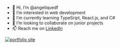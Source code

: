 - 👋 Hi, I’m @angeliquedf
- 👀 I’m interested in web development
- 🌱 I’m currently learning TypeSript, React.js, and C#
- 💞️ I’m looking to collaborate on junior projects
- 📫 Reach me on [LinkedIn](https://www.linkedin.com/in/angelique-faye/)

[![portfolio site](https://img.shields.io/badge/my_portfolio-000?style=for-the-badge&logo=ko-fi&logoColor=white)](https://adf.dev/)

<!---
angelique-df/angelique-df is a ✨ special ✨ repository because its `README.md` (this file) appears on your GitHub profile.
You can click the Preview link to take a look at your changes.
--->
